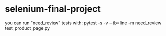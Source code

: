# selenium-final-project
you can run "need_review" tests with: pytest -s -v --tb=line -m need_review test_product_page.py